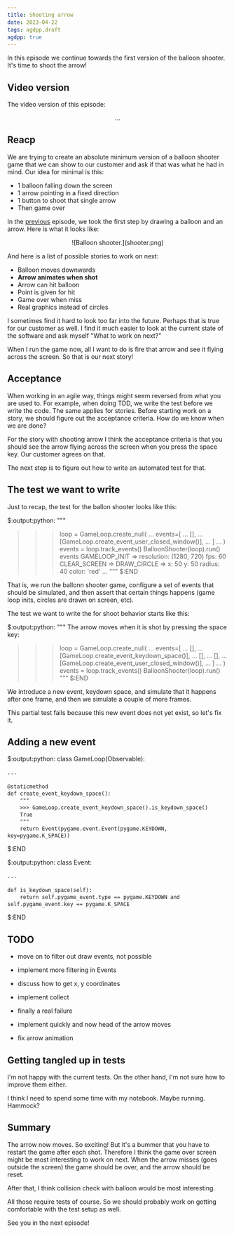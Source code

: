 ```yaml
---
title: Shooting arrow
date: 2023-04-22
tags: agdpp,draft
agdpp: true
---
```


In this episode we continue towards the first version of the balloon shooter.
It's time to shoot the arrow!

## Video version

The video version of this episode:

<center>
...
</center>

## Reacp

We are trying to create an absolute minimum version of a balloon shooter game
that we can show to our customer and ask if that was what he had in mind. Our
idea for minimal is this:

* 1 balloon falling down the screen
* 1 arrow pointing in a fixed direction
* 1 button to shoot that single arrow
* Then game over

In the
[previous](/writing/agdpp-demo-and-game-idea/index.html) episode, we took the
first step by drawing a balloon and an arrow. Here is what it looks like:

<center>
![Balloon shooter.](shooter.png)
</center>

And here is a list of possible stories to work on next:

* Balloon moves downwards
* **Arrow animates when shot**
* Arrow can hit balloon
* Point is given for hit
* Game over when miss
* Real graphics instead of circles

I sometimes find it hard to look too far into the future. Perhaps that is true
for our customer as well. I find it much easier to look at the current state of
the software and ask myself "What to work on next?"

When I run the game now, all I want to do is fire that arrow and see it flying
across the screen. So that is our next story!

## Acceptance

When working in an agile way, things might seem reversed from what you are used
to. For example, when doing TDD, we write the test before we write the code.
The same applies for stories. Before starting work on a story, we should figure
out the acceptance criteria. How do we know when we are done?

For the story with shooting arrow I think the acceptance criteria is that you
should see the arrow flying across the screen when you press the space key. Our
customer agrees on that.

The next step is to figure out how to write an automated test for that.

## The test we want to write

Just to recap, the test for the ballon shooter looks like this:

$:output:python:
"""
>>> loop = GameLoop.create_null(
...     events=[
...         [],
...         [GameLoop.create_event_user_closed_window()],
...     ]
... )
>>> events = loop.track_events()
>>> BalloonShooter(loop).run()
>>> events
GAMELOOP_INIT =>
    resolution: (1280, 720)
    fps: 60
CLEAR_SCREEN =>
DRAW_CIRCLE =>
    x: 50
    y: 50
    radius: 40
    color: 'red'
...
"""
$:END

That is, we run the ballonn shooter game, configure a set of events that should
be simulated, and then assert that certain things happens (game loop inits,
circles are drawn on screen, etc).

The test we want to write the for shoot behavior starts like this:

$:output:python:
"""
The arrow moves when it is shot by pressing the space key:

>>> loop = GameLoop.create_null(
...     events=[
...         [],
...         [GameLoop.create_event_keydown_space()],
...         [],
...         [],
...         [GameLoop.create_event_user_closed_window()],
...     ]
... )
>>> events = loop.track_events()
>>> BalloonShooter(loop).run()
"""
$:END

We introduce a new event, keydown space, and simulate that it happens after one
frame, and then we simulate a couple of more frames.

This partial test fails because this new event does not yet exist, so let's fix
it.

## Adding a new event

$:output:python:
class GameLoop(Observable):

    ...

    @staticmethod
    def create_event_keydown_space():
        """
        >>> GameLoop.create_event_keydown_space().is_keydown_space()
        True
        """
        return Event(pygame.event.Event(pygame.KEYDOWN, key=pygame.K_SPACE))
$:END

$:output:python:
class Event:

    ...

    def is_keydown_space(self):
        return self.pygame_event.type == pygame.KEYDOWN and self.pygame_event.key == pygame.K_SPACE
$:END

## TODO

* move on to filter out draw events, not possible

* implement more filtering in Events

* discuss how to get x, y coordinates

* implement collect

* finally a real failure

* implement quickly and now head of the arrow moves

* fix arrow animation

## Getting tangled up in tests

I'm not happy with the current tests. On the other hand, I'm not sure how to
improve them either.

I think I need to spend some time with my notebook. Maybe running. Hammock?

## Summary

The arrow now moves. So exciting! But it's a bummer that you have to restart
the game after each shot. Therefore I think the game over screen might be most
interesting to work on next. When the arrow misses (goes outside the screen)
the game should be over, and the arrow should be reset.

After that, I think collision check with balloon would be most interesting.

All those require tests of course. So we should probably work on getting
comfortable with the test setup as well.

See you in the next episode!
